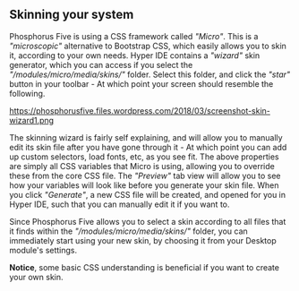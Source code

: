 
## Skinning your system

Phosphorus Five is using a CSS framework called _"Micro"_. This is a _"microscopic"_ alternative to
Bootstrap CSS, which easily allows you to skin it, according to your own needs. Hyper IDE contains a
_"wizard"_ skin generator, which you can access if you select the _"/modules/micro/media/skins/"_
folder. Select this folder, and click the _"star"_ button in your toolbar - At which point your screen
should resemble the following.

https://phosphorusfive.files.wordpress.com/2018/03/screenshot-skin-wizard1.png

The skinning wizard is fairly self explaining, and will allow you to manually edit its skin file after
you have gone through it - At which point you can add up custom selectors, load fonts, etc, as you see fit.
The above properties are simply all CSS variables that Micro is using, allowing you to override these
from the core CSS file. The _"Preview"_ tab view will allow you to see how your variables will look like
before you generate your skin file. When you click _"Generate"_, a new CSS file will be created, and
opened for you in Hyper IDE, such that you can manually edit it if you want to.

Since Phosphorus Five allows you to select a skin according to all files that it finds within the
_"/modules/micro/media/skins/"_ folder, you can immediately start using your new skin, by choosing
it from your Desktop module's settings.

**Notice**, some basic CSS understanding is beneficial if you want to create your own skin.
